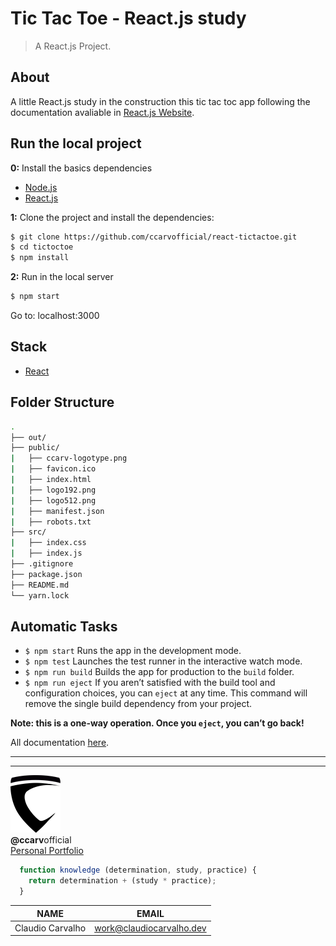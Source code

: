 # Tic Tac Toe - React.js study
> A React.js Project.

## About
A little React.js study in the construction this tic tac toc app following the documentation avaliable in [React.js Website](https://reactjs.org/tutorial/tutorial.html).

## Run the local project

**0:** Install the basics dependencies
- [Node.js](https://nodejs.org)
- [React.js](https://reactjs.org/docs/create-a-new-react-app.html#create-react-app)

**1:** Clone the project and install the dependencies:
```bash
$ git clone https://github.com/ccarvofficial/react-tictactoe.git
$ cd tictoctoe
$ npm install
```

**2:** Run in the local server
```bash
$ npm start
```
Go to: localhost:3000

## Stack
- [React](https://reactjs.org/)



## Folder Structure

```bash
.
├── out/
├── public/
|   ├── ccarv-logotype.png
|   ├── favicon.ico
|   ├── index.html
|   ├── logo192.png
|   ├── logo512.png
|   ├── manifest.json
|   ├── robots.txt
├── src/
|   ├── index.css
|   ├── index.js
├── .gitignore
├── package.json
├── README.md
└── yarn.lock
```

## Automatic Tasks
- ``` $ npm start ```  Runs the app in the development mode.
- ``` $ npm test ```  Launches the test runner in the interactive watch mode.
- ``` $ npm run build ```  Builds the app for production to the `build` folder.
- ``` $ npm run eject ```  If you aren’t satisfied with the build tool and configuration choices, you can `eject` at any time. This command will remove the single build dependency from your project.

**Note: this is a one-way operation. Once you `eject`, you can’t go back!**

All documentation [here](https://reactjs.org/docs/getting-started.html).

---
---
![Claudio Carvalho Logotype](https://github.com/ccarvofficial/react-tictactoe/blob/master/public/ccarv-logotype.png)<br>
**@ccarv**official<br>
[Personal Portfolio](http://claudiocarvalho.dev)

```javascript
  function knowledge (determination, study, practice) {
    return determination + (study * practice);
  }
```
| NAME             | EMAIL                    |
| ---------------- | ------------------------ |
| Claudio Carvalho | work@claudiocarvalho.dev |


